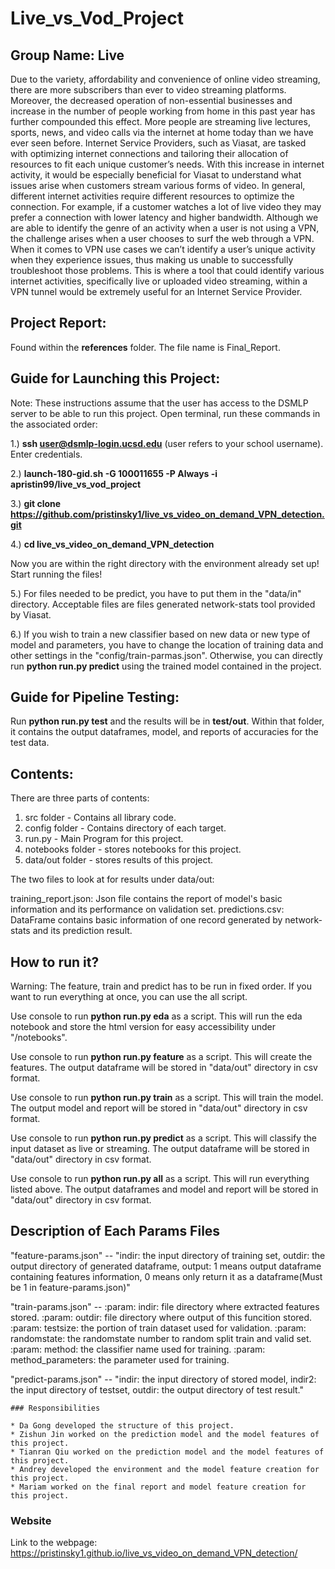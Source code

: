 # Live_vs_Vod_Project
## Group Name: Live

Due to the variety, affordability and convenience of online video streaming, there are more subscribers than ever to video streaming platforms. Moreover, the decreased operation of non-essential businesses and increase in the number of people working from home in this past year has further compounded this effect. More people are streaming live lectures, sports, news, and video calls via the internet at home today than we have ever seen before. Internet Service Providers, such as Viasat, are tasked with optimizing  internet connections and tailoring their allocation of resources to fit each unique customer’s needs. With this increase in internet activity, it would be especially beneficial for Viasat to understand what issues arise when customers stream various forms of video. In general, different internet activities require different resources to optimize the connection. For example, if a customer watches a lot of live video they may prefer a connection with lower latency and higher bandwidth. Although we are able to identify the genre of an activity when a user is not using a VPN, the challenge arises when a user chooses to surf the web through a VPN. When it comes to VPN use cases we can’t identify a user’s unique activity when they experience issues, thus making us unable to successfully troubleshoot  those problems. This is where a tool that could identify various internet activities, specifically live or uploaded video streaming, within a VPN tunnel would be extremely useful for an Internet Service Provider. 

## Project Report: 
Found within the **references** folder. The file name is Final_Report.

## Guide for Launching this Project:
Note: These instructions assume that the user has access to the DSMLP server to be able to run this project. Open terminal, run these commands in the associated order:

1.) **ssh user@dsmlp-login.ucsd.edu** (user refers to your school username). Enter credentials.

2.) **launch-180-gid.sh -G 100011655 -P Always -i apristin99/live_vs_vod_project**

3.) **git clone https://github.com/pristinsky1/live_vs_video_on_demand_VPN_detection.git**

4.) **cd live_vs_video_on_demand_VPN_detection**

Now you are within the right directory with the environment already set up! Start running the files!

5.) For files needed to be predict, you have to put them in the "data/in" directory. Acceptable files are files generated network-stats tool provided by Viasat.

6.) If you wish to train a new classifier based on new data or new type of model and parameters, you have to change the location of training data and other settings in the "config/train-parmas.json". Otherwise, you can directly run **python run.py predict** using the trained model contained in the project.


## Guide for Pipeline Testing:
Run **python run.py test** and the results will be in **test/out**. Within that folder, it contains the output dataframes, model, and reports of accuracies for the test data.


## Contents:
There are three parts of contents:
1. src folder - Contains all library code.
2. config folder - Contains directory of each target.
3. run.py - Main Program for this project.
4. notebooks folder - stores notebooks for this project.
5. data/out folder - stores results of this project.

The two files to look at for results under data/out:

training_report.json: Json file contains the report of model's basic information and its performance on validation set.
predictions.csv: DataFrame contains basic information of one record generated by network-stats and its prediction result.



## How to run it?
Warning: The feature, train and predict has to be run in fixed order. If you want to run everything at once, you can use the all script.

Use console to run **python run.py eda** as a script. This will run the eda notebook and store the html version for easy accessibility under "/notebooks". 

Use console to run **python run.py feature** as a script. This will create the features. The output dataframe will be stored in "data/out" directory in csv format.

Use console to run **python run.py train** as a script. This will train the model. The output model and report will be stored in "data/out" directory in csv format.

Use console to run **python run.py predict** as a script. This will classify the input dataset as live or streaming. The output dataframe will be stored in "data/out" directory in csv format.

Use console to run **python run.py all** as a script. This will run everything listed above. The output dataframes and model and report will be stored in "data/out" directory in csv format.


## Description of Each Params Files
"feature-params.json" -- "indir: the input directory of training set, outdir: the output directory of generated dataframe, output: 1 means output dataframe containing features information, 0 means only return it as a dataframe(Must be 1 in feature-params.json)"

"train-params.json" -- 
    :param: indir: file directory where extracted features stored.
    :param: outdir: file directory where output of this funcition stored.
    :param: testsize: the portion of train dataset used for validation.
    :param: randomstate: the randomstate number to random split train and valid set.
    :param: method: the classifier name used for training.
    :param: method_parameters: the parameter used for training.

"predict-params.json" -- "indir: the input directory of stored model, indir2: the input directory of testset, outdir: the output directory of test result."



```
### Responsibilities

* Da Gong developed the structure of this project.
* Zishun Jin worked on the prediction model and the model features of this project.
* Tianran Qiu worked on the prediction model and the model features of this project.
* Andrey developed the environment and the model feature creation for this project.
* Mariam worked on the final report and model feature creation for this project. 
```




### Website

Link to the webpage: https://pristinsky1.github.io/live_vs_video_on_demand_VPN_detection/
